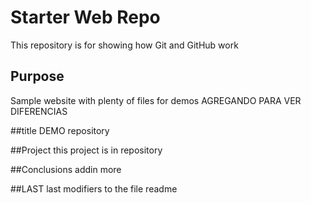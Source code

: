 # Starter Web Repo

This repository is for showing how Git and GitHub work

## Purpose

Sample website with plenty of files for demos
AGREGANDO PARA VER DIFERENCIAS


##title
DEMO repository

##Project
this project is in repository

##Conclusions
addin more

##LAST
last modifiers to the file readme
